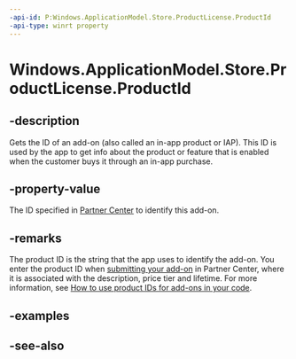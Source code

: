 ```yaml
---
-api-id: P:Windows.ApplicationModel.Store.ProductLicense.ProductId
-api-type: winrt property
---
```


<!-- Property syntax
public string ProductId { get; }
-->

# Windows.ApplicationModel.Store.ProductLicense.ProductId

## -description
Gets the ID of an add-on (also called an in-app product or IAP). This ID is used by the app to get info about the product or feature that is enabled when the customer buys it through an in-app purchase.

## -property-value
The ID specified in [Partner Center](https://partner.microsoft.com/dashboard) to identify this add-on.

## -remarks
The product ID is the string that the app uses to identify the add-on. You enter the product ID when [submitting your add-on](/windows/uwp/publish/set-your-add-on-product-id) in Partner Center, where it is associated with the description, price tier and lifetime. For more information, see [How to use product IDs for add-ons in your code](/windows/uwp/monetize/in-app-purchases-and-trials#how-to-use-product-ids-for-add-ons-in-your-code).

## -examples

## -see-also
